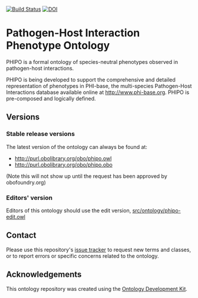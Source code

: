 [![Build Status](https://travis-ci.org/PHI-base/phipo.svg?branch=master)](https://travis-ci.org/PHI-base/phipo)
[![DOI](https://zenodo.org/badge/13996/PHI-base/phipo.svg)](https://zenodo.org/badge/latestdoi/13996/PHI-base/phipo)

# Pathogen-Host Interaction Phenotype Ontology

PHIPO is a formal ontology of species-neutral phenotypes observed in pathogen-host interactions.

PHIPO is being developed to support the comprehensive and detailed representation of phenotypes in PHI-base, the multi-species Pathogen-Host Interactions database available online at http://www.phi-base.org. PHIPO is pre-composed and logically defined.

## Versions

### Stable release versions

The latest version of the ontology can always be found at:

* http://purl.obolibrary.org/obo/phipo.owl
* http://purl.obolibrary.org/obo/phipo.obo

(Note this will not show up until the request has been approved by obofoundry.org)

### Editors' version

Editors of this ontology should use the edit version, [src/ontology/phipo-edit.owl](src/ontology/phipo-edit.owl)

## Contact

Please use this repository's [issue tracker](https://github.com/PHI-base/phipo/issues) to request new terms and classes, or to report errors or specific concerns related to the ontology.

## Acknowledgements

This ontology repository was created using the [Ontology Development Kit](https://github.com/INCATools/ontology-development-kit).
